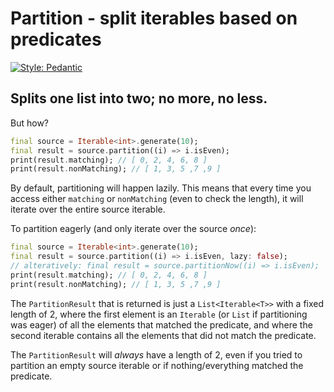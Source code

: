 # Partition - split iterables based on predicates

[![Style: Pedantic](https://img.shields.io/badge/style-pedantic-blue)](https://pub.dev/packages/pedantic)

## Splits one list into two; no more, no less.

But how?

```dart
final source = Iterable<int>.generate(10);
final result = source.partition((i) => i.isEven);
print(result.matching); // [ 0, 2, 4, 6, 8 ]
print(result.nonMatching); // [ 1, 3, 5 ,7 ,9 ]
```

By default, partitioning will happen lazily. This means that every time you access either `matching` or `nonMatching` (even to check the length), it will iterate over the entire source iterable.

To partition eagerly (and only iterate over the source _once_):

```dart
final source = Iterable<int>.generate(10);
final result = source.partition((i) => i.isEven, lazy: false);
// alteratively: final result = source.partitionNow((i) => i.isEven);
print(result.matching); // [ 0, 2, 4, 6, 8 ]
print(result.nonMatching); // [ 1, 3, 5 ,7 ,9 ]
```
The `PartitionResult` that is returned is just a `List<Iterable<T>>` with a fixed length of 2, where the first element is an `Iterable` (or `List` if partitioning was eager) of all the elements that matched the predicate, and where the second iterable contains all the elements that did not match the predicate.

The `PartitionResult` will _always_ have a length of 2, even if you tried to partition an empty source iterable or if nothing/everything matched the predicate.